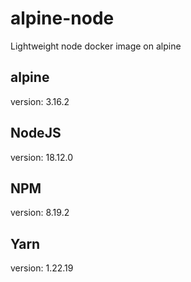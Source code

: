 # alpine-node
Lightweight node docker image on alpine

## alpine
version: 3.16.2

## NodeJS
version: 18.12.0

## NPM
version: 8.19.2

## Yarn
version: 1.22.19
